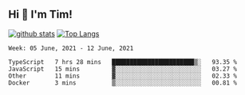 ## Hi 👋 I'm Tim!
  
  [![github stats](https://github-readme-stats.vercel.app/api?username=thostetler&theme=dracula&count_private=true&show_icons=true)](https://github.com/thostetler/github-readme-stats)
  [![Top Langs](https://github-readme-stats.vercel.app/api/top-langs/?username=thostetler&layout=compact&count_private=true&theme=dracula&show_icons=true)](https://github.com/thostetler/github-readme-stats)
 
<!--START_SECTION:waka-->
```text
Week: 05 June, 2021 - 12 June, 2021

TypeScript   7 hrs 28 mins   ███████████████████████▒░   93.35 % 
JavaScript   15 mins         ▓░░░░░░░░░░░░░░░░░░░░░░░░   03.27 % 
Other        11 mins         ▓░░░░░░░░░░░░░░░░░░░░░░░░   02.33 % 
Docker       3 mins          ▒░░░░░░░░░░░░░░░░░░░░░░░░   00.81 % 
```
<!--END_SECTION:waka-->

